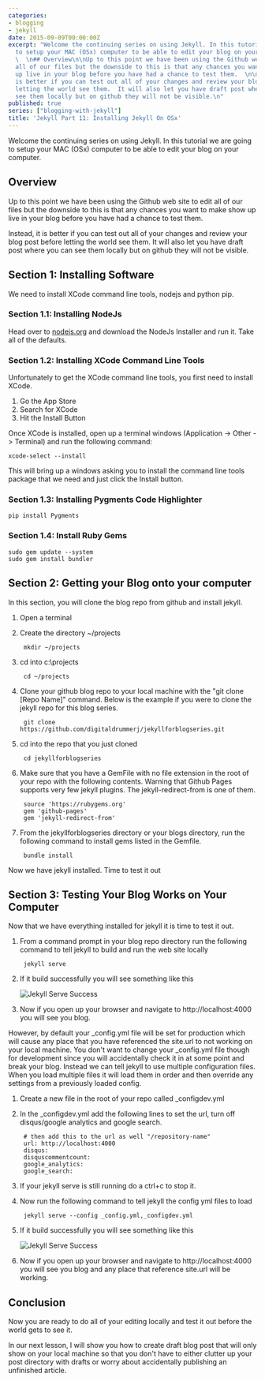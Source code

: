 ```yaml
---
categories:
- blogging
- jekyll
date: 2015-09-09T00:00:00Z
excerpt: "Welcome the continuing series on using Jekyll. In this tutorial we are going
  to setup your MAC (OSx) computer to be able to edit your blog on your computer.\n
  \  \n## Overview\n\nUp to this point we have been using the Github web site to edit
  all of our files but the downside to this is that any chances you want to make show
  up live in your blog before you have had a chance to test them.  \n\nInstead, it
  is better if you can test out all of your changes and review your blog post before
  letting the world see them.  It will also let you have draft post where you can
  see them locally but on github they will not be visible.\n"
published: true
series: ["blogging-with-jekyll"]
title: 'Jekyll Part 11: Installing Jekyll On OSx'
---
```


Welcome the continuing series on using Jekyll. In this tutorial we are going to setup your MAC (OSx) computer to be able to edit your blog on your computer.

## Overview

Up to this point we have been using the Github web site to edit all of our files but the downside to this is that any chances you want to make show up live in your blog before you have had a chance to test them.  

Instead, it is better if you can test out all of your changes and review your blog post before letting the world see them.  It will also let you have draft post where you can see them locally but on github they will not be visible.

## Section 1: Installing Software

We need to install XCode command line tools, nodejs and python pip.

### Section 1.1: Installing NodeJs

Head over to [nodejs.org](https://nodejs.org) and download the NodeJs Installer and run it.  Take all of the defaults.

### Section 1.2: Installing XCode Command Line Tools

Unfortunately to get the XCode command line tools, you first need to install XCode.

1. Go the App Store
1. Search for XCode 
1. Hit the Install Button

Once XCode is installed, open up a terminal windows (Application -> Other -> Terminal) and run the following command:

	xcode-select --install
	
This will bring up a windows asking you to install the command line tools package that we need and just click the Install button.
	
### Section 1.3: Installing Pygments Code Highlighter

	pip install Pygments

### Section 1.4: Install Ruby Gems

	sudo gem update --system 	
	sudo gem install bundler

## Section 2: Getting your Blog onto your computer

In this section, you will clone the blog repo from github and install jekyll.

1. Open a terminal 
1. Create the directory ~/projects
		
		mkdir ~/projects
	
1. cd into c:\projects
		 
		cd ~/projects
		  
1. Clone your github blog repo to your local machine with the "git clone [Repo Name]" command.  Below is the example if you were to clone the jekyll repo for this blog series.

		git clone https://github.com/digitaldrummerj/jekyllforblogseries.git  

1. cd into the repo that you just cloned

		cd jekyllforblogseries
	
1. Make sure that you have a GemFile with no file extension in the root of your repo with the following contents.  Warning that Github Pages supports very few jekyll plugins.  The jekyll-redirect-from is one of them.

		source 'https://rubygems.org'
		gem 'github-pages'
		gem 'jekyll-redirect-from'

1. From the jekyllforblogseries directory or your blogs directory, run the following command to install gems listed in the Gemfile.   

		bundle install

Now we have jekyll installed.  Time to test it out

## Section 3: Testing Your Blog Works on Your Computer

Now that we have everything installed for jekyll it is time to test it out.  

1. From a command prompt in your blog repo directory run the following command to tell jekyll to build and run the web site locally
 
		jekyll serve 

1. If it build successfully you will see something like this

	![Jekyll Serve Success](/images/BloggingOnGitHub/jekyllserve.png)

1. Now if you open up your browser and navigate to http://localhost:4000 you will see you blog.

However, by default your _config.yml file will be set for production which will cause any place that you have referenced the site.url to not working on your local machine.  You don't want to change your _config.yml file though for development since you will accidentally check it in at some point and break your blog.  Instead we can tell jekyll to use multiple configuration files.  When you load multiple files it will load them in order and then override any settings from a previously loaded config.

1. Create a new file in the root of your repo called _configdev.yml
1. In the _configdev.yml add the following lines to set the url, turn off disqus/google analytics and google search.  

		# then add this to the url as well "/repository-name"
		url: http://localhost:4000
		disqus:
		disquscommentcount: 
		google_analytics: 
		google_search: 
 
1. If your jekyll serve is still running do a ctrl+c to stop it.
1. Now run the following command to tell jekyll the config yml files to load
 
		jekyll serve --config _config.yml,_configdev.yml
	 
1. 	If it build successfully you will see something like this

	![Jekyll Serve Success](/images/BloggingOnGitHub/jekyllserve_multipleconfigs.png)
 
1. Now if you open up your browser and navigate to http://localhost:4000 you will see you blog and any place that reference site.url will be working.

## Conclusion

Now you are ready to do all of your editing locally and  test it out before the world gets to see it. 

In our next lesson, I will show you how to create draft blog post that will only show on your local machine so that you don't have to either clutter up your post directory with drafts or worry about accidentally publishing an unfinished article.
